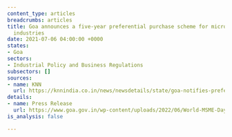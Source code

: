 ```yaml
---
content_type: articles
breadcrumbs: articles
title: Goa announces a five-year preferential purchase scheme for micro and small
  industries
date: 2021-07-06 04:00:00 +0000
states:
- Goa
sectors:
- Industrial Policy and Business Regulations
subsectors: []
sources:
- name: KNN
  url: https://knnindia.co.in/news/newsdetails/state/goa-notifies-preferential-purchase-scheme-for-msmes
details:
- name: Press Release
  url: https://www.goa.gov.in/wp-content/uploads/2022/06/World-MSME-Day-Observed.pdf
is_analysis: false

---
```


